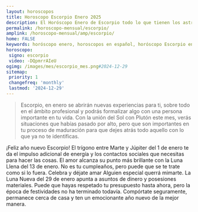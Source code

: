 ```yaml
---
layout: horoscopos
title: Horoscopo Escorpio Enero 2025
description: El Horóscopo Enero de Escorpio todo lo que tienen los astros preparados para este mes, amor, trabajo, familia. Todo sobre astrologia, tarot, predicciones. Horoscopo gratis en español, predicciones y astrología.
permalink: /horoscopo-mensual/escorpio/
amplink: /horoscopo-mensual/amp/escorpio/
home: FALSE
keywords: horóscopo enero, horoscopos en español, horóscopo Escorpio enero , horóscopo esperanza gracia, horoscop, horóscopos gratis, horoscopo Escorpio, Tarot, Astrologia, Zodíaco, Escorpio, horoscopo gratis, horoscopo del mes 
horoscopo:
 signo: escorpio
 video: -DQpmrrAIeU
ogimg: /images/mes/escorpio_mes.png#2024-12-29
sitemap:
 priority: 1
 changefreq: 'monthly'
 lastmod: '2024-12-29'
---
```



 > Escorpio, en enero se abrirán nuevas experiencias para ti, sobre todo en el ámbito profesional y podrás formalizar algo con una persona importante en tu vida. Con la unión del Sol con Plutón este mes, verás situaciones que habías pasado por alto, pero que son importantes en tu proceso de maduración para que dejes atrás todo aquello con lo que ya no te identificas.



¡Feliz año nuevo Escorpio! El trígono entre Marte y Júpiter del 1 de enero te da el impulso adicional de energía y los contactos sociales que necesitas para hacer las cosas. El amor alcanza su punto más brillante con la Luna Llena del 13 de enero. No es tu cumpleaños, pero puede que se te trate como si lo fuera. Celebra y déjate amar Alguien especial querrá mimarte. La Luna Nueva del 29 de enero apunta a asuntos de dinero y posesiones materiales. Puede que hayas respetado tu presupuesto hasta ahora, pero la época de festividades no ha terminado todavía. Compórtate seguramente, permanece cerca de casa y ten un emocionante año nuevo de la mejor manera.